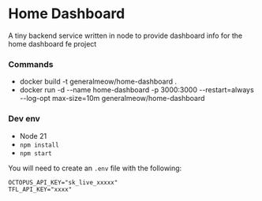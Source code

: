 # Home Dashboard

A tiny backend service written in node to provide dashboard info for the home dashboard fe project

### Commands

- docker build -t generalmeow/home-dashboard .
- docker run -d --name home-dashboard -p 3000:3000 --restart=always --log-opt max-size=10m generalmeow/home-dashboard

### Dev env

- Node 21
- `npm install`
- `npm start`

You will need to create an `.env` file with the following: 

```properties
OCTOPUS_API_KEY="sk_live_xxxxx"
TFL_API_KEY="xxxx"
```
